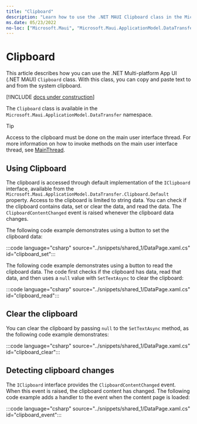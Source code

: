```yaml
---
title: "Clipboard"
description: "Learn how to use the .NET MAUI Clipboard class in the Microsoft.Maui.ApplicationModel.DataTransfer namespace, which lets you copy and paste text to the system clipboard."
ms.date: 05/23/2022
no-loc: ["Microsoft.Maui", "Microsoft.Maui.ApplicationModel.DataTransfer"]
---
```


# Clipboard

This article describes how you can use the .NET Multi-platform App UI (.NET MAUI) `Clipboard` class. With this class, you can copy and paste text to and from the system clipboard.

[!INCLUDE [docs under construction](~/includes/preview-note.md)]

The `Clipboard` class is available in the `Microsoft.Maui.ApplicationModel.DataTransfer` namespace.

> [!TIP]
> Access to the clipboard must be done on the main user interface thread. For more information on how to invoke methods on the main user interface thread, see [MainThread](../appmodel/main-thread.md).

## Using Clipboard

The clipboard is accessed through default implementation of the `IClipboard` interface, available from the `Microsoft.Maui.ApplicationModel.DataTransfer.Clipboard.Default` property. Access to the clipboard is limited to string data. You can check if the clipboard contains data, set or clear the data, and read the data. The `ClipboardContentChanged` event is raised whenever the clipboard data changes.

The following code example demonstrates using a button to set the clipboard data:

:::code language="csharp" source="../snippets/shared_1/DataPage.xaml.cs" id="clipboard_set":::

The following code example demonstrates using a button to read the clipboard data. The code first checks if the clipboard has data, read that data, and then uses a `null` value with `SetTextAsync` to clear the clipboard:

:::code language="csharp" source="../snippets/shared_1/DataPage.xaml.cs" id="clipboard_read":::

## Clear the clipboard

You can clear the clipboard by passing `null` to the `SetTextAsync` method, as the following code example demonstrates:

:::code language="csharp" source="../snippets/shared_1/DataPage.xaml.cs" id="clipboard_clear":::

## Detecting clipboard changes

The `IClipboard` interface provides the `ClipboardContentChanged` event. When this event is raised, the clipboard content has changed. The following code example adds a handler to the event when the content page is loaded:

:::code language="csharp" source="../snippets/shared_1/DataPage.xaml.cs" id="clipboard_event":::

